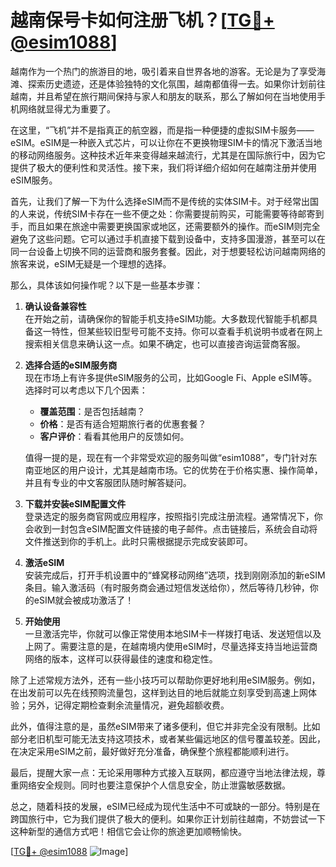 # 越南保号卡如何注册飞机？[[TG💪+ @esim1088](https://t.me/s/esim1088)]

越南作为一个热门的旅游目的地，吸引着来自世界各地的游客。无论是为了享受海滩、探索历史遗迹，还是体验独特的文化氛围，越南都值得一去。如果你计划前往越南，并且希望在旅行期间保持与家人和朋友的联系，那么了解如何在当地使用手机网络就显得尤为重要了。

在这里，“飞机”并不是指真正的航空器，而是指一种便捷的虚拟SIM卡服务——eSIM。eSIM是一种嵌入式芯片，可以让你在不更换物理SIM卡的情况下激活当地的移动网络服务。这种技术近年来变得越来越流行，尤其是在国际旅行中，因为它提供了极大的便利性和灵活性。接下来，我们将详细介绍如何在越南注册并使用eSIM服务。

首先，让我们了解一下为什么选择eSIM而不是传统的实体SIM卡。对于经常出国的人来说，传统SIM卡存在一些不便之处：你需要提前购买，可能需要等待邮寄到手，而且如果在旅途中需要更换国家或地区，还需要额外的操作。而eSIM则完全避免了这些问题。它可以通过手机直接下载到设备中，支持多国漫游，甚至可以在同一台设备上切换不同的运营商和服务套餐。因此，对于想要轻松访问越南网络的旅客来说，eSIM无疑是一个理想的选择。

那么，具体该如何操作呢？以下是一些基本步骤：

1. **确认设备兼容性**  
   在开始之前，请确保你的智能手机支持eSIM功能。大多数现代智能手机都具备这一特性，但某些较旧型号可能不支持。你可以查看手机说明书或者在网上搜索相关信息来确认这一点。如果不确定，也可以直接咨询运营商客服。

2. **选择合适的eSIM服务商**  
   现在市场上有许多提供eSIM服务的公司，比如Google Fi、Apple eSIM等。选择时可以考虑以下几个因素：
   - **覆盖范围**：是否包括越南？
   - **价格**：是否有适合短期旅行者的优惠套餐？
   - **客户评价**：看看其他用户的反馈如何。
   
   值得一提的是，现在有一个非常受欢迎的服务叫做“esim1088”，专门针对东南亚地区的用户设计，尤其是越南市场。它的优势在于价格实惠、操作简单，并且有专业的中文客服团队随时解答疑问。

3. **下载并安装eSIM配置文件**  
   登录选定的服务商官网或应用程序，按照指引完成注册流程。通常情况下，你会收到一封包含eSIM配置文件链接的电子邮件。点击链接后，系统会自动将文件推送到你的手机上。此时只需根据提示完成安装即可。

4. **激活eSIM**  
   安装完成后，打开手机设置中的“蜂窝移动网络”选项，找到刚刚添加的新eSIM条目。输入激活码（有时服务商会通过短信发送给你），然后等待几秒钟，你的eSIM就会被成功激活了！

5. **开始使用**  
   一旦激活完毕，你就可以像正常使用本地SIM卡一样拨打电话、发送短信以及上网了。需要注意的是，在越南境内使用eSIM时，尽量选择支持当地运营商网络的版本，这样可以获得最佳的速度和稳定性。

除了上述常规方法外，还有一些小技巧可以帮助你更好地利用eSIM服务。例如，在出发前可以先在线预购流量包，这样到达目的地后就能立刻享受到高速上网体验；另外，记得定期检查剩余流量情况，避免超额收费。

此外，值得注意的是，虽然eSIM带来了诸多便利，但它并非完全没有限制。比如部分老旧机型可能无法支持这项技术，或者某些偏远地区的信号覆盖较差。因此，在决定采用eSIM之前，最好做好充分准备，确保整个旅程都能顺利进行。

最后，提醒大家一点：无论采用哪种方式接入互联网，都应遵守当地法律法规，尊重网络安全规则。同时也要注意保护个人信息安全，防止泄露敏感数据。

总之，随着科技的发展，eSIM已经成为现代生活中不可或缺的一部分。特别是在跨国旅行中，它为我们提供了极大的便利。如果你正计划前往越南，不妨尝试一下这种新型的通信方式吧！相信它会让你的旅途更加顺畅愉快。

[[TG💪+ @esim1088](https://t.me/s/esim1088) ![Image](https://i.postimg.cc/4NQfJmqS/Snipaste-2025-05-13-00-14-12.png)]